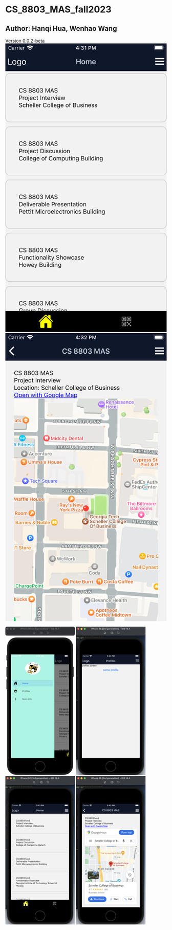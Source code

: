 # CS_8803_MAS_fall2023

## Author: Hanqi Hua, Wenhao Wang

Version 0.0.2-beta
<img src="assets/ReadME/V0.0.2-1.png" alt="Image Description" />
<img src="assets/ReadME/V0.0.2-2.png" alt="Image Description" />






<img src="assets/ReadME/V0.0.1-1.jpg" alt="Image Description" width="217" height="462" />
<img src="assets/ReadME/V0.0.1-2.jpg" alt="Image Description" width="217" height="462" />
<img src="assets/ReadME/V0.0.1-3.jpg" alt="Image Description" width="217" height="462" />
<img src="assets/ReadME/V0.0.1-4.jpg" alt="Image Description" width="217" height="462" />

